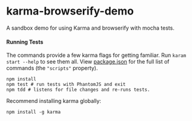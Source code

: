 # karma-browserify-demo
A sandbox demo for using Karma and browserify with mocha tests.

#### Running Tests

The commands provide a few karma flags for getting familiar. Run `karam start --help` to see them all. View [package.json](package.json) for the full list of commands (the `"scripts"` property).

```
npm install
npm test # run tests with PhantomJS and exit
npm tdd # listens for file changes and re-runs tests.
```

Recommend installing karma globally:

```
npm install -g karma
```
